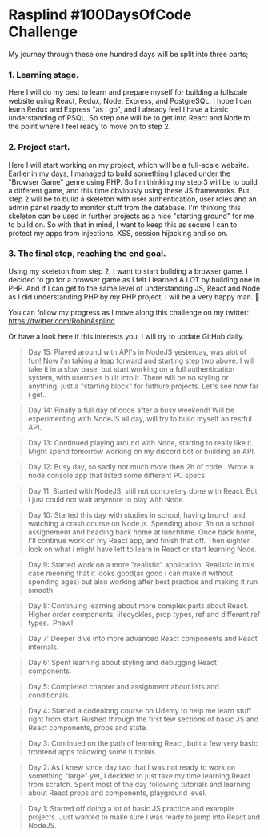 # Rasplind #100DaysOfCode Challenge

My journey through these one hundred days will be split into three parts;
### 1. Learning stage. 
Here I will do my best to learn and prepare myself for building a fullscale website using React, Redux, Node, Express, and PostgreSQL.
I hope I can learn Redux and Express "as I go", and I already feel I have a basic understanding of PSQL.
So step one will be to get into React and Node to the point where I feel ready to move on to step 2.

### 2. Project start. 
Here I will start working on my project, which will be a full-scale website.
Earlier in my days, I managed to build something I placed under the "Browser Game" genre using PHP.
So I'm thinking my step 3 will be to build a different game, and this time obviously using these JS frameworks.
But, step 2 will be to build a skeleton with user authentication, user roles and an admin panel ready to monitor stuff from the database.
I'm thinking this skeleton can be used in further projects as a nice "starting ground" for me to build on.
So with that in mind, I want to keep this as secure I can to protect my apps from injections, XSS, session hijacking and so on.

### 3. The final step, reaching the end goal. 
Using my skeleton from step 2, I want to start building a browser game.
I decided to go for a browser game as I felt I learned A LOT by building one in PHP. 
And if I can get to the same level of understanding JS, React and Node as I did understanding PHP by my PHP project, I will be a very happy man. :tada:


You can follow my progress as I move along this challenge on my twitter:
https://twitter.com/RobinAsplind

Or have a look here if this interests you, I will try to update GitHub daily.
>Day 15:
>Played around with API's in NodeJS yesterday, was alot of fun! Now i'm taking a leap forward and starting step two above.
>I will take it in a slow pase, but start working on a full authentication system, with userroles built into it.
>There will be no styling or anything, just a "starting block" for futhure projects. Let's see how far i get..

>Day 14:
>Finally a full day of code after a busy weekend! Will be experimenting with NodeJS all day, will try to build myself an restful API.

>Day 13:
>Continued playing around with Node, starting to really like it.
>Might spend tomorrow working on my discord bot or building an API.

>Day 12:
>Busy day, so sadly not much more then 2h of code.. Wrote a node console app that listed some different PC specs.

>Day 11:
>Started with NodeJS, still not completely done with React. But i just could not wait anymore to play with Node..

>Day 10:
>Started this day with studies in school, having brunch and watching a crash course on Node.js. Spending about 3h on a school assignement and heading back home at lunchtime.
>Once back home, I'll continue work on my React app, and finish that off. Then eighter look on what i might have left to learn in React or start learning Node.

>Day 9:
>Started work on a more "realistic" application. Realistic in this case meening that it looks good(as good i can make it without spending ages) but also working after best practice and making it run smooth.

>Day 8:
>Continuing learning about more complex parts about React. Higher order components, lifecyckles, prop types, ref and different ref types.. Phew!

>Day 7:
>Deeper dive into more advanced React components and React internals.

>Day 6:
>Spent learning about styling and debugging React components.

>Day 5:
>Completed chapter and assignment about lists and conditionals.

>Day 4:
>Started a codealong course on Udemy to help me learn stuff right from start.
>Rushed through the first few sections of basic JS and React components, props and state.

>Day 3:
>Continued on the path of learning React, built a few very basic frontend apps following some tutorials.

>Day 2:
>As I knew since day two that I was not ready to work on something "large" yet, I decided to just take my time learning React from scratch.
>Spent most of the day following tutorials and learning about React props and components, playground level.

>Day 1:
>Started off doing a lot of basic JS practice and example projects. Just wanted to make sure I was ready to jump into React and NodeJS.